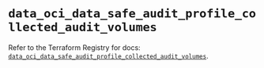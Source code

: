 # `data_oci_data_safe_audit_profile_collected_audit_volumes`

Refer to the Terraform Registry for docs: [`data_oci_data_safe_audit_profile_collected_audit_volumes`](https://registry.terraform.io/providers/hashicorp/oci/7.19.0/docs/data-sources/data_safe_audit_profile_collected_audit_volumes).
